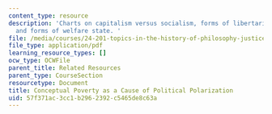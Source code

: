 ```yaml
---
content_type: resource
description: 'Charts on capitalism versus socialism, forms of libertarian capitalism,
  and forms of welfare state. '
file: /media/courses/24-201-topics-in-the-history-of-philosophy-justice-political-economy-spring-2016/57f371ac3cc1b2962392c5465de8c63a_MIT24_201S16_Conceptual.pdf
file_type: application/pdf
learning_resource_types: []
ocw_type: OCWFile
parent_title: Related Resources
parent_type: CourseSection
resourcetype: Document
title: Conceptual Poverty as a Cause of Political Polarization
uid: 57f371ac-3cc1-b296-2392-c5465de8c63a
---
```

